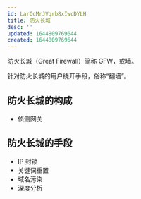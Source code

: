 ```yaml
---
id: LarOcMrJVqrb8xIwcDYLH
title: 防火长城
desc: ''
updated: 1644809769644
created: 1644809769644
---
```



防火长城（Great Firewall）简称 GFW，或墙。

针对防火长城的用户绕开手段，俗称“翻墙”。

## 防火长城的构成 

- 侦测网关

## 防火长城的手段

- IP 封锁
- 关键词重置
- 域名污染
- 深度分析

